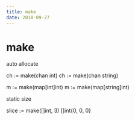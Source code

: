 ```yaml
---
title: make
date: 2018-09-27
---
```

# make
auto allocate

  ch := make(chan int)
  ch := make(chan string)

  m := make(map[int]int)
  m := make(map[string]int)

static size

  slice := make([]int, 3)
    []int{0, 0, 0}